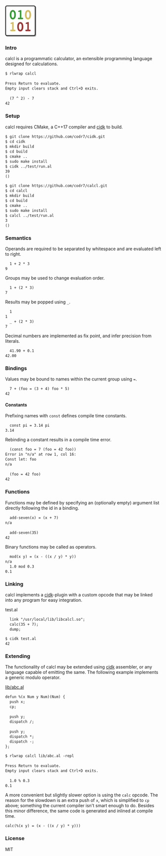 ![Logo](logo.png)

### Intro
calcl is a programmatic calculator, an extensible programming language designed for calculations.

```
$ rlwrap calcl

Press Return to evaluate.
Empty input clears stack and Ctrl+D exits.

  (7 ^ 2) - 7
42
```

### Setup
calcl requires CMake, a C++17 compiler and [cidk](https://github.com/codr7/cidk) to build.

```
$ git clone https://github.com/codr7/cidk.git
$ cd cidk
$ mkdir build
$ cd build
$ cmake ..
$ sudo make install
$ cidk ../test/run.al
39
()
```

```
$ git clone https://github.com/codr7/calcl.git
$ cd calcl
$ mkdir build
$ cd build
$ cmake ..
$ sudo make install
$ calcl ../test/run.al
3
()
```

### Semantics
Operands are required to be separated by whitespace and are evaluated left to right.

```
  1 + 2 * 3
9
```

Groups may be used to change evaluation order.

```
  1 + (2 * 3)
7
```

Results may be popped using `_`.

```
  1
1
  _ + (2 * 3)
7
```

Decimal numbers are implemented as fix point, and infer precision from literals.

```
  41.90 + 0.1
42.00
```


### Bindings
Values may be bound to names within the current group using `=`.

```
  7 + (foo = (3 + 4) foo * 5)
42
```

#### Constants
Prefixing names with `const` defines compile time constants.

```
  const pi = 3.14 pi
3.14
```

Rebinding a constant results in a compile time error.

```
  (const foo = 7 (foo = 42 foo))
Error in "n/a" at row 1, col 16:
Const let: foo
n/a

  (foo = 42 foo)
42
```

### Functions
Functions may be defined by specifying an (optionally empty) argument list directly following the id in a binding.

```
  add-seven(x) = (x + 7)
n/a

  add-seven(35)
42
```

Binary functions may be called as operators.

```
  mod(x y) = (x - ((x / y) * y))
n/a
  1.0 mod 0.3
0.1
```

### Linking
calcl implements a [cidk](https://github.com/codr7/cidk)-plugin with a custom opcode that may be linked into any program for easy integration. 

test.al
```
  link "/usr/local/lib/libcalcl.so";
  calc(35 + 7);
  dump;
```

```
$ cidk test.al
42
```

### Extending
The functionality of calcl may be extended using [cidk](https://github.com/codr7/cidk) assembler, or any language capable of emitting the same. The following example implements a generic modulo operator.

[lib/abc.al](lib/abc.al)
```
defun %(x Num y Num)(Num) {
  push x;
  cp;

  push y;
  dispatch /;

  push y;
  dispatch *;
  dispatch -;
};
```

```
$ rlwrap calcl lib/abc.al -repl

Press Return to evaluate.
Empty input clears stack and Ctrl+D exits.

  1.0 % 0.3
0.1
```

A more convenient but slightly slower option is using the `calc` opcode. The reason for the slowdown is an extra push of `x`, which is simplified to `cp` above; something the current compiler isn't smart enough to do. Besides this minor difference, the same code is generated and inlined at compile time.

```
calc(%(x y) = (x - ((x / y) * y)))
```

### License
MIT